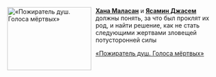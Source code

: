 <!--2025-06-09 11:00:48-->
<div class="yb">
  <div class="rss kino_kino"><a href="https://www.kino-teatr.ru/video/50221/" title="«Пожиратель душ. Голоса мёртвых»"><img src="https://www.kino-teatr.ru/video/1/2/50221/poster.jpg" width="196" height="147" align="left" hspace="5" style="margin: 0px 10px 0px 5px" alt="«Пожиратель душ. Голоса мёртвых»"/></a><a href=https://www.kino-teatr.ru/kino/acter/w/asia/993684/bio/ target=_blank><strong>Хана Маласан</strong></a> и <a href=https://www.kino-teatr.ru/kino/acter/w/asia/1021129/bio/ target=_blank><strong>Ясамин Джасем</strong></a> должны понять, за что был проклят их род, и найти решение, как не стать следующими жертвами зловещей потусторонней силы <p class="titl"><a href="https://www.kino-teatr.ru/video/50221/">«Пожиратель душ. Голоса мёртвых»</a></p></div>
</div>
